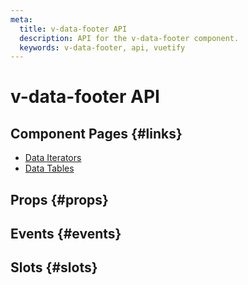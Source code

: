 ```yaml
---
meta:
  title: v-data-footer API
  description: API for the v-data-footer component.
  keywords: v-data-footer, api, vuetify
---
```


# v-data-footer API

<entry-ad />

## Component Pages {#links}

- [Data Iterators](components/data-iterators)
- [Data Tables](components/data-tables)

## Props {#props}

<api-section name="v-data-footer" section="props" />

## Events {#events}

<api-section name="v-data-footer" section="events" />

## Slots {#slots}

<api-section name="v-data-footer" section="slots" />

<backmatter />
